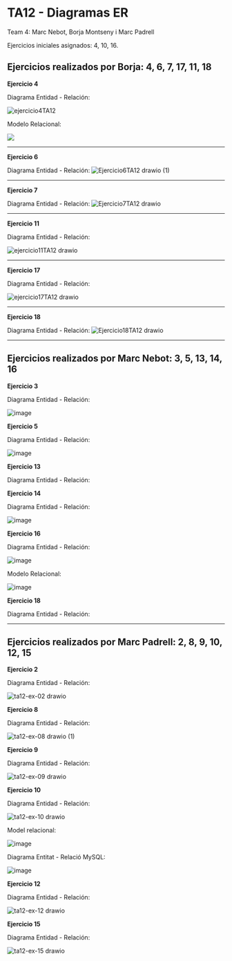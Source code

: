 # TA12 - Diagramas ER
Team 4: Marc Nebot, Borja Montseny i Marc Padrell

Ejercicios iniciales asignados: 4, 10, 16.

## Ejercicios realizados por Borja: 4, 6, 7, 17, 11, 18

**Ejercicio 4**

Diagrama Entidad - Relación:

![ejercicio4TA12](https://user-images.githubusercontent.com/68342939/165636877-de655d72-887b-4ecb-a547-f0611f3a41a5.png)


Modelo Relacional:

<img src="https://cdn.discordapp.com/attachments/959500501957877760/966652562637987860/unknown.png">

<hr>

**Ejercicio 6**

Diagrama Entidad - Relación:
![Ejercicio6TA12 drawio (1)](https://user-images.githubusercontent.com/68342939/164627859-889eb3c4-70ad-44d2-8ede-cda0acd33207.png)

<hr>

**Ejercicio 7**

Diagrama Entidad - Relación:
![Ejercicio7TA12 drawio](https://user-images.githubusercontent.com/68342939/164996573-2fba00a8-75f3-449f-8349-148127a9f757.png)

<hr>

**Ejercicio 11**

Diagrama Entidad - Relación:

![ejercicio11TA12 drawio](https://user-images.githubusercontent.com/68342939/165628045-38893030-afa4-4a22-9872-c7b9ef4779e3.png)


<hr>

**Ejercicio 17**

Diagrama Entidad - Relación:

![ejercicio17TA12 drawio](https://user-images.githubusercontent.com/68342939/165635166-3f6714b1-768a-4e0a-8154-094a213b3a04.png)


<hr>

**Ejercicio 18**

Diagrama Entidad - Relación:
![Ejercicio18TA12 drawio](https://user-images.githubusercontent.com/68342939/164784100-3e62b244-eeb4-4f14-9550-e59eab110d68.png)

<hr>

## Ejercicios realizados por Marc Nebot: 3, 5, 13, 14, 16

**Ejercicio 3**

Diagrama Entidad - Relación:

![image](https://user-images.githubusercontent.com/103039613/165641077-3a1963f2-ee96-4335-a7fa-28bac7314e7e.png)

**Ejercicio 5**

Diagrama Entidad - Relación:

![image](https://user-images.githubusercontent.com/103039613/165640994-0ce10354-250a-4aa1-8795-1b2a6811406d.png)

**Ejercicio 13**

Diagrama Entidad - Relación:



**Ejercicio 14**

Diagrama Entidad - Relación:

![image](https://user-images.githubusercontent.com/103039613/165640921-e9db3057-551b-4d10-a738-303061e2cb61.png)

**Ejercicio 16**

Diagrama Entidad - Relación:

![image](https://user-images.githubusercontent.com/103039613/165641284-37c9501f-0b59-4c94-80f4-92dfbf8fecf9.png)

Modelo Relacional:

![image](https://user-images.githubusercontent.com/103039613/165641610-8fdc2774-d59f-406c-8a5f-e83bcf15c9b9.png)


**Ejercicio 18**

Diagrama Entidad - Relación:

<hr>

## Ejercicios realizados por Marc Padrell: 2, 8, 9, 10, 12, 15

**Ejercicio 2**

Diagrama Entidad - Relación:

![ta12-ex-02 drawio](https://user-images.githubusercontent.com/79224406/164485762-13cd1841-6969-49b9-925c-aeae55bb80d7.png)

**Ejercicio 8**

Diagrama Entidad - Relación:

![ta12-ex-08 drawio (1)](https://user-images.githubusercontent.com/79224406/164498736-289b9739-c845-4bab-aa37-6ded805d2a5d.png)

**Ejercicio 9**

Diagrama Entidad - Relación:

![ta12-ex-09 drawio](https://user-images.githubusercontent.com/79224406/164502225-9cddf273-ff90-4a7d-a9d7-091f4bb3d869.png)

**Ejercicio 10**

Diagrama Entidad - Relación:

![ta12-ex-10 drawio](https://user-images.githubusercontent.com/79224406/164705090-0acbc53f-0c4e-4878-a563-f5354ef8a7e0.png)

Model relacional: <br>

![image](https://user-images.githubusercontent.com/79224406/164705299-d7495109-b22a-4ba1-a026-a0914ebadbee.png)

Diagrama Entitat - Relació MySQL:

![image](https://user-images.githubusercontent.com/79224406/165075176-44a14482-cb88-4e53-9f78-92fce0cbb08f.png)


**Ejercicio 12**

Diagrama Entidad - Relación:

![ta12-ex-12 drawio](https://user-images.githubusercontent.com/79224406/164509036-5a3af0a6-4e44-4b4d-bb2a-a3c32530df13.png)

**Ejercicio 15**

Diagrama Entidad - Relación:

![ta12-ex-15 drawio](https://user-images.githubusercontent.com/79224406/164510333-e98b31bf-3d24-4aa2-b4ef-661820996e5e.png)


